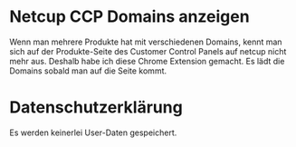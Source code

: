 # Netcup CCP Domains anzeigen

Wenn man mehrere Produkte hat mit verschiedenen Domains, kennt man sich auf der Produkte-Seite des Customer Control Panels auf netcup nicht mehr aus. Deshalb habe ich diese Chrome Extension gemacht. Es lädt die Domains sobald man auf die Seite kommt. 

# Datenschutzerklärung

Es werden keinerlei User-Daten gespeichert.
